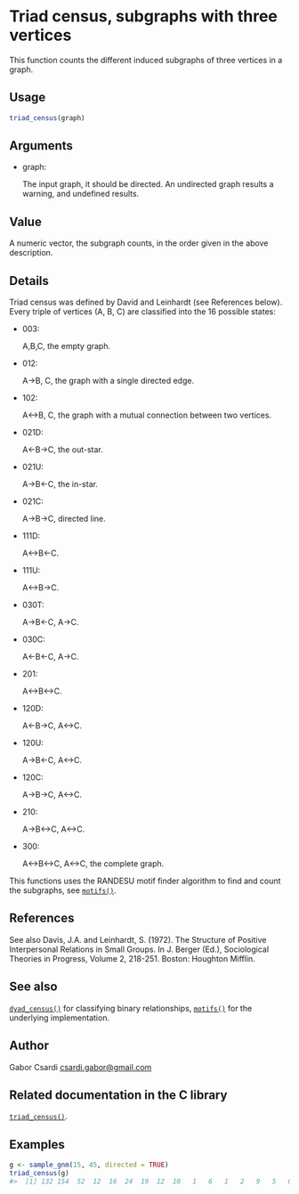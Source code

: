 # Triad census, subgraphs with three vertices

This function counts the different induced subgraphs of three vertices
in a graph.

## Usage

``` r
triad_census(graph)
```

## Arguments

- graph:

  The input graph, it should be directed. An undirected graph results a
  warning, and undefined results.

## Value

A numeric vector, the subgraph counts, in the order given in the above
description.

## Details

Triad census was defined by David and Leinhardt (see References below).
Every triple of vertices (A, B, C) are classified into the 16 possible
states:

- 003:

  A,B,C, the empty graph.

- 012:

  A-\>B, C, the graph with a single directed edge.

- 102:

  A\<-\>B, C, the graph with a mutual connection between two vertices.

- 021D:

  A\<-B-\>C, the out-star.

- 021U:

  A-\>B\<-C, the in-star.

- 021C:

  A-\>B-\>C, directed line.

- 111D:

  A\<-\>B\<-C.

- 111U:

  A\<-\>B-\>C.

- 030T:

  A-\>B\<-C, A-\>C.

- 030C:

  A\<-B\<-C, A-\>C.

- 201:

  A\<-\>B\<-\>C.

- 120D:

  A\<-B-\>C, A\<-\>C.

- 120U:

  A-\>B\<-C, A\<-\>C.

- 120C:

  A-\>B-\>C, A\<-\>C.

- 210:

  A-\>B\<-\>C, A\<-\>C.

- 300:

  A\<-\>B\<-\>C, A\<-\>C, the complete graph.

This functions uses the RANDESU motif finder algorithm to find and count
the subgraphs, see
[`motifs()`](https://r.igraph.org/reference/motifs.md).

## References

See also Davis, J.A. and Leinhardt, S. (1972). The Structure of Positive
Interpersonal Relations in Small Groups. In J. Berger (Ed.),
Sociological Theories in Progress, Volume 2, 218-251. Boston: Houghton
Mifflin.

## See also

[`dyad_census()`](https://r.igraph.org/reference/dyad_census.md) for
classifying binary relationships,
[`motifs()`](https://r.igraph.org/reference/motifs.md) for the
underlying implementation.

## Author

Gabor Csardi <csardi.gabor@gmail.com>

## Related documentation in the C library

[`triad_census()`](https://igraph.org/c/html/0.10.17/igraph-Motifs.html#igraph_triad_census).

## Examples

``` r
g <- sample_gnm(15, 45, directed = TRUE)
triad_census(g)
#>  [1] 132 154  52  12  16  24  19  12  10   1   6   1   2   9   5   0
```
